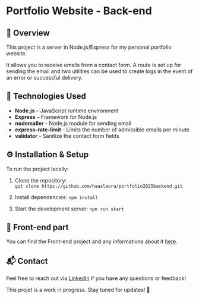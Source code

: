 # Portfolio Website - Back-end

## 📌 Overview

This project is a server in Node.js/Express for my personal portfolio website.

It allows you to receive emails from a contact form. A route is set up for sending the email and two utilities can be used to create logs in the event of an error or successful delivery.

## 🚀 Technologies Used

- **Node.js** – JavaScript runtime environment 
- **Express** – Framework for Node.js
- **nodemailer** - Node.js module for sending email
- **express-rate-limit** - Limits the number of admissible emails per minute
- **validator** - Sanitize the contact form fields

## ⚙️ Installation & Setup

To run the project locally:  

1. Clone the repository:  
`git clone https://github.com/haaslaura/portfolio2025backend.git`

2. Install dependencies:
`npm install`

3. Start the development server:
`npm run start`

## 🎨 Front-end part
You can find the Front-end project and any informations about it [here](https://github.com/haaslaura/portfolio2025).

## 📬 Contact
Feel free to reach out via [LinkedIn](https://www.linkedin.com/in/laurahaas-developpement/) if you have any questions or feedback!

This projet is a work in progress. Stay tuned for updates! 🚀